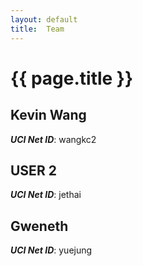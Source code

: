 ```yaml
---
layout: default
title:  Team
---
```


# {{ page.title }}


## Kevin Wang
***UCI Net ID***: wangkc2

## USER 2
***UCI Net ID***: jethai

## Gweneth
***UCI Net ID***: yuejung
